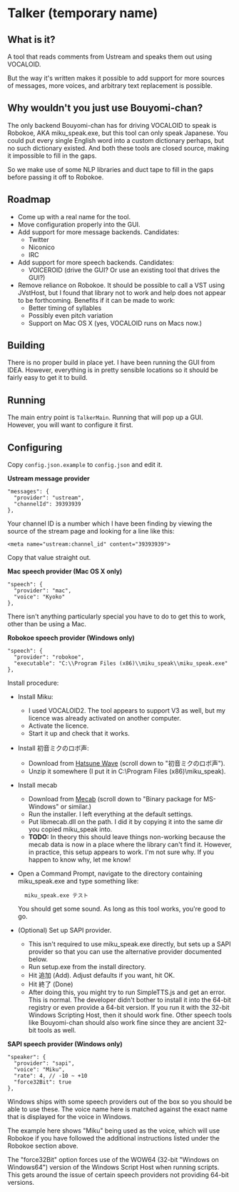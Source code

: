 Talker (temporary name)
=======================

What is it?
-----------

A tool that reads comments from Ustream and speaks them out using VOCALOID.

But the way it's written makes it possible to add support for more sources of messages,
more voices, and arbitrary text replacement is possible.

Why wouldn't you just use Bouyomi-chan?
---------------------------------------

The only backend Bouyomi-chan has for driving VOCALOID to speak is Robokoe, AKA miku_speak.exe,
but this tool can only speak Japanese. You could put every single English word into a custom
dictionary perhaps, but no such dictionary existed.
And both these tools are closed source, making it impossible to fill in the gaps.

So we make use of some NLP libraries and duct tape to fill in the gaps before passing it off to
Robokoe.

Roadmap
-------

* Come up with a real name for the tool.
* Move configuration properly into the GUI.
* Add support for more message backends. Candidates:
    * Twitter
    * Niconico
    * IRC
* Add support for more speech backends. Candidates:
    * VOICEROID (drive the GUI? Or use an existing tool that drives the GUI?)
* Remove reliance on Robokoe. It should be possible to call a VST using JVstHost,
  but I found that library not to work and help does not appear to be forthcoming.
  Benefits if it can be made to work:
    * Better timing of syllables
    * Possibly even pitch variation
    * Support on Mac OS X (yes, VOCALOID runs on Macs now.)

Building
--------

There is no proper build in place yet. I have been running the GUI from IDEA.
However, everything is in pretty sensible locations so it should be fairly easy to get it to build.

Running
-------

The main entry point is `TalkerMain`. Running that will pop up a GUI. However, you will want to configure it first.

Configuring
-----------

Copy `config.json.example` to `config.json` and edit it.

**Ustream message provider**

    "messages": {
      "provider": "ustream",
      "channelId": 39393939
    },

Your channel ID is a number which I have been finding by viewing the source of the stream page and looking for a line like this:

    <meta name="ustream:channel_id" content="39393939">

Copy that value straight out.

**Mac speech provider (Mac OS X only)**

    "speech": {
      "provider": "mac",
      "voice": "Kyoko"
    },

There isn't anything particularly special you have to do to get this to work, other than be using a Mac.

**Robokoe speech provider (Windows only)**

    "speech": {
      "provider": "robokoe",
      "executable": "C:\\Program Files (x86)\\miku_speak\\miku_speak.exe"
    },

Install procedure:

* Install Miku:
    * I used VOCALOID2. The tool appears to support V3 as well, but my licence was already activated on another computer.
    * Activate the licence.
    * Start it up and check that it works.
* Install 初音ミクのロボ声:
    * Download from [Hatsune Wave](http://www.geocities.jp/hatsune_wave/) (scroll down to "初音ミクのロボ声").
    * Unzip it somewhere (I put it in C:\Program Files (x86)\miku_speak\).
* Install mecab
    * Download from [Mecab](http://mecab.googlecode.com/svn/trunk/mecab/doc/index.html) (scroll down to "Binary package for MS-Windows" or similar.)
    * Run the installer. I left everything at the default settings.
    * Put libmecab.dll on the path. I did it by copying it into the same dir you copied miku_speak into.
    * **TODO:** In theory this should leave things non-working because the mecab data is now in a place where the library can't find it. However, in practice, this setup appears to work. I'm not sure why. If you happen to know why, let me know!
* Open a Command Prompt, navigate to the directory containing miku_speak.exe and type something like:

        miku_speak.exe テスト

    You should get some sound. As long as this tool works, you're good to go.
* (Optional) Set up SAPI provider.
    * This isn't required to use miku_speak.exe directly, but sets up a SAPI provider so that you can use
      the alternative provider documented below.
    * Run setup.exe from the install directory.
    * Hit 追加 (Add). Adjust defaults if you want, hit OK.
    * Hit 終了 (Done)
    * After doing this, you might try to run SimpleTTS.js and get an error. This is normal.
      The developer didn't bother to install it into the 64-bit registry or even provide a 64-bit version.
      If you run it with the 32-bit Windows Scripting Host, then it should work fine.
      Other speech tools like Bouyomi-chan should also work fine since they are ancient 32-bit tools as well.

**SAPI speech provider (Windows only)**

    "speaker": {
      "provider": "sapi",
      "voice": "Miku",
      "rate": 4, // -10 ~ +10
      "force32Bit": true
    },

Windows ships with some speech providers out of the box so you should be able to use these.
The voice name here is matched against the exact name that is displayed for the voice in Windows.

The example here shows "Miku" being used as the voice, which will use Robokoe if you have followed
the additional instructions listed under the Robokoe section above.

The "force32Bit" option forces use of the WOW64 (32-bit "Windows on Windows64") version of the
Windows Script Host when running scripts. This gets around the issue of certain speech providers
not providing 64-bit versions.


